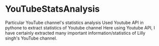 # YouTubeStatsAnalysis
Particular YouTube channel's statistics analysis
Used Youtube API in pythone to extract statistics of Youtube channel 
Here using Youtube API, I have certainly extracted many important information/statistics of Lilly singh's YouTube channel.
